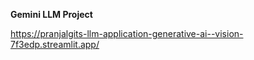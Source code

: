 **Gemini LLM Project**

https://pranjalgits-llm-application-generative-ai--vision-7f3edp.streamlit.app/
